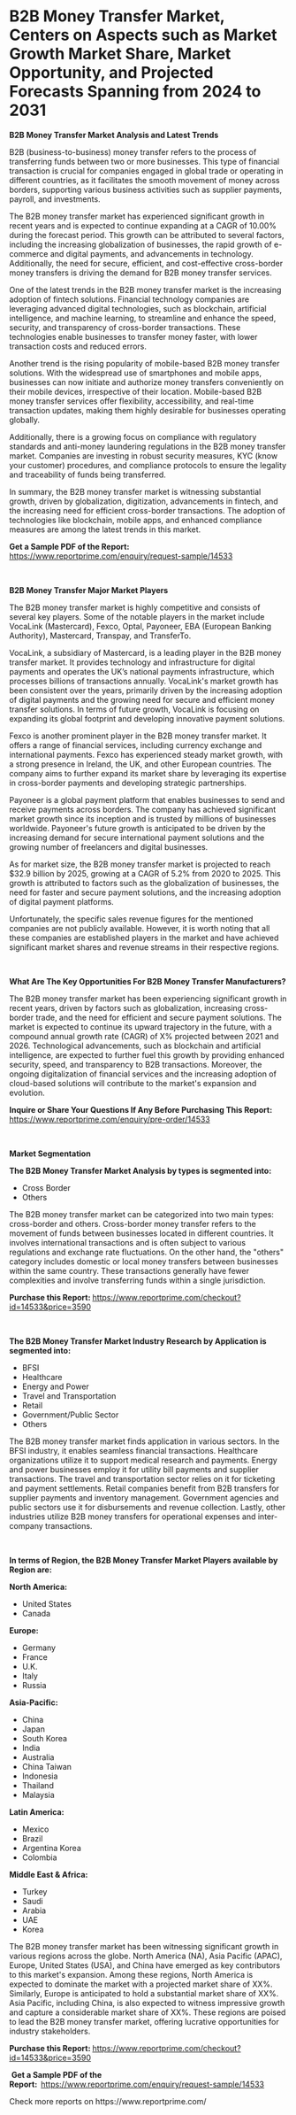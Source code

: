 <p><h1>B2B Money Transfer Market, Centers on Aspects such as Market Growth Market Share, Market Opportunity, and Projected Forecasts Spanning from 2024 to 2031</h1></p><p><strong>B2B Money Transfer Market Analysis and Latest Trends</strong></p>
<p><p>B2B (business-to-business) money transfer refers to the process of transferring funds between two or more businesses. This type of financial transaction is crucial for companies engaged in global trade or operating in different countries, as it facilitates the smooth movement of money across borders, supporting various business activities such as supplier payments, payroll, and investments.</p><p>The B2B money transfer market has experienced significant growth in recent years and is expected to continue expanding at a CAGR of 10.00% during the forecast period. This growth can be attributed to several factors, including the increasing globalization of businesses, the rapid growth of e-commerce and digital payments, and advancements in technology. Additionally, the need for secure, efficient, and cost-effective cross-border money transfers is driving the demand for B2B money transfer services.</p><p>One of the latest trends in the B2B money transfer market is the increasing adoption of fintech solutions. Financial technology companies are leveraging advanced digital technologies, such as blockchain, artificial intelligence, and machine learning, to streamline and enhance the speed, security, and transparency of cross-border transactions. These technologies enable businesses to transfer money faster, with lower transaction costs and reduced errors.</p><p>Another trend is the rising popularity of mobile-based B2B money transfer solutions. With the widespread use of smartphones and mobile apps, businesses can now initiate and authorize money transfers conveniently on their mobile devices, irrespective of their location. Mobile-based B2B money transfer services offer flexibility, accessibility, and real-time transaction updates, making them highly desirable for businesses operating globally.</p><p>Additionally, there is a growing focus on compliance with regulatory standards and anti-money laundering regulations in the B2B money transfer market. Companies are investing in robust security measures, KYC (know your customer) procedures, and compliance protocols to ensure the legality and traceability of funds being transferred.</p><p>In summary, the B2B money transfer market is witnessing substantial growth, driven by globalization, digitization, advancements in fintech, and the increasing need for efficient cross-border transactions. The adoption of technologies like blockchain, mobile apps, and enhanced compliance measures are among the latest trends in this market.</p></p>
<p><strong>Get a Sample PDF of the Report:&nbsp;</strong> <a href="https://www.reportprime.com/enquiry/request-sample/14533">https://www.reportprime.com/enquiry/request-sample/14533</a></p>
<p>&nbsp;</p>
<p><strong>B2B Money Transfer Major Market Players</strong></p>
<p><p>The B2B money transfer market is highly competitive and consists of several key players. Some of the notable players in the market include VocaLink (Mastercard), Fexco, Optal, Payoneer, EBA (European Banking Authority), Mastercard, Transpay, and TransferTo. </p><p>VocaLink, a subsidiary of Mastercard, is a leading player in the B2B money transfer market. It provides technology and infrastructure for digital payments and operates the UK’s national payments infrastructure, which processes billions of transactions annually. VocaLink's market growth has been consistent over the years, primarily driven by the increasing adoption of digital payments and the growing need for secure and efficient money transfer solutions. In terms of future growth, VocaLink is focusing on expanding its global footprint and developing innovative payment solutions.</p><p>Fexco is another prominent player in the B2B money transfer market. It offers a range of financial services, including currency exchange and international payments. Fexco has experienced steady market growth, with a strong presence in Ireland, the UK, and other European countries. The company aims to further expand its market share by leveraging its expertise in cross-border payments and developing strategic partnerships.</p><p>Payoneer is a global payment platform that enables businesses to send and receive payments across borders. The company has achieved significant market growth since its inception and is trusted by millions of businesses worldwide. Payoneer's future growth is anticipated to be driven by the increasing demand for secure international payment solutions and the growing number of freelancers and digital businesses.</p><p>As for market size, the B2B money transfer market is projected to reach $32.9 billion by 2025, growing at a CAGR of 5.2% from 2020 to 2025. This growth is attributed to factors such as the globalization of businesses, the need for faster and secure payment solutions, and the increasing adoption of digital payment platforms.</p><p>Unfortunately, the specific sales revenue figures for the mentioned companies are not publicly available. However, it is worth noting that all these companies are established players in the market and have achieved significant market shares and revenue streams in their respective regions.</p></p>
<p>&nbsp;</p>
<p><strong>What Are The Key Opportunities For B2B Money Transfer Manufacturers?</strong></p>
<p><p>The B2B money transfer market has been experiencing significant growth in recent years, driven by factors such as globalization, increasing cross-border trade, and the need for efficient and secure payment solutions. The market is expected to continue its upward trajectory in the future, with a compound annual growth rate (CAGR) of X% projected between 2021 and 2026. Technological advancements, such as blockchain and artificial intelligence, are expected to further fuel this growth by providing enhanced security, speed, and transparency to B2B transactions. Moreover, the ongoing digitalization of financial services and the increasing adoption of cloud-based solutions will contribute to the market's expansion and evolution.</p></p>
<p><strong>Inquire or Share Your Questions If Any Before Purchasing This Report:</strong> <a href="https://www.reportprime.com/enquiry/pre-order/14533">https://www.reportprime.com/enquiry/pre-order/14533</a></p>
<p>&nbsp;</p>
<p><strong>Market Segmentation</strong></p>
<p><strong>The B2B Money Transfer Market Analysis by types is segmented into:</strong></p>
<p><ul><li>Cross Border</li><li>Others</li></ul></p>
<p><p>The B2B money transfer market can be categorized into two main types: cross-border and others. Cross-border money transfer refers to the movement of funds between businesses located in different countries. It involves international transactions and is often subject to various regulations and exchange rate fluctuations. On the other hand, the "others" category includes domestic or local money transfers between businesses within the same country. These transactions generally have fewer complexities and involve transferring funds within a single jurisdiction.</p></p>
<p><strong>Purchase this Report:&nbsp;</strong><a href="https://www.reportprime.com/checkout?id=14533&price=3590">https://www.reportprime.com/checkout?id=14533&price=3590</a></p>
<p>&nbsp;</p>
<p><strong>The B2B Money Transfer Market Industry Research by Application is segmented into:</strong></p>
<p><ul><li>BFSI</li><li>Healthcare</li><li>Energy and Power</li><li>Travel and Transportation</li><li>Retail</li><li>Government/Public Sector</li><li>Others</li></ul></p>
<p><p>The B2B money transfer market finds application in various sectors. In the BFSI industry, it enables seamless financial transactions. Healthcare organizations utilize it to support medical research and payments. Energy and power businesses employ it for utility bill payments and supplier transactions. The travel and transportation sector relies on it for ticketing and payment settlements. Retail companies benefit from B2B transfers for supplier payments and inventory management. Government agencies and public sectors use it for disbursements and revenue collection. Lastly, other industries utilize B2B money transfers for operational expenses and inter-company transactions.</p></p>
<p>&nbsp;</p>
<p><strong>In terms of Region, the B2B Money Transfer Market Players available by Region are:</strong></p>
<p>
    <p> <strong> North America: </strong>
        <ul>
            <li>United States</li>
            <li>Canada</li>
        </ul>
        </p> 
    <p> <strong> Europe: </strong>
        <ul>
            <li>Germany</li>
            <li>France</li>
            <li>U.K.</li>
            <li>Italy</li>
            <li>Russia</li>
        </ul>
        </p> 
    <p> <strong> Asia-Pacific: </strong>
        <ul>
            <li>China</li>
            <li>Japan</li>
            <li>South Korea</li>
            <li>India</li>
            <li>Australia</li>
            <li>China Taiwan</li>
            <li>Indonesia</li>
            <li>Thailand</li>
            <li>Malaysia</li>
        </ul>
        </p> 
    <p> <strong> Latin America: </strong>
        <ul>
            <li>Mexico</li>
            <li>Brazil</li>
            <li>Argentina Korea</li>
            <li>Colombia</li>
        </ul>
        </p> 
    <p> <strong> Middle East & Africa: </strong>
        <ul>
            <li>Turkey</li>
            <li>Saudi</li>
            <li>Arabia</li>
            <li>UAE</li>
            <li>Korea</li>
        </ul>
    </p>
    </p>
<p><p>The B2B money transfer market has been witnessing significant growth in various regions across the globe. North America (NA), Asia Pacific (APAC), Europe, United States (USA), and China have emerged as key contributors to this market's expansion. Among these regions, North America is expected to dominate the market with a projected market share of XX%. Similarly, Europe is anticipated to hold a substantial market share of XX%. Asia Pacific, including China, is also expected to witness impressive growth and capture a considerable market share of XX%. These regions are poised to lead the B2B money transfer market, offering lucrative opportunities for industry stakeholders.</p></p>
<p><strong>Purchase this Report: </strong><a href="https://www.reportprime.com/checkout?id=14533&price=3590">https://www.reportprime.com/checkout?id=14533&price=3590</a></p>
<p>&nbsp;<strong>Get a Sample PDF of the Report:&nbsp;&nbsp;</strong><a href="https://www.reportprime.com/enquiry/request-sample/14533">https://www.reportprime.com/enquiry/request-sample/14533</a></p>
<p><strong></strong></p>
<p>Check more reports on https://www.reportprime.com/</p>
